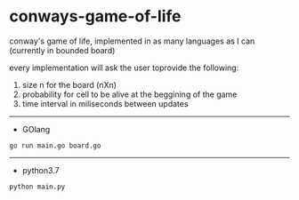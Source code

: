 # conways-game-of-life
conway's game of life, implemented in as many languages as I can (currently in bounded board)

every implementation will ask the user toprovide the following:
1. size n for the board (nXn)
2. probability for cell to be alive at the beggining of the game
3. time interval in miliseconds between updates

---

* GOlang

``` go run main.go board.go ```

---

* python3.7

``` python main.py ```
